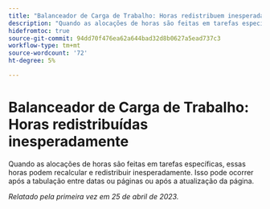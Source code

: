 ```yaml
---
title: "Balanceador de Carga de Trabalho: Horas redistribuem inesperadamente"
description: "Quando as alocações de horas são feitas em tarefas específicas, essas horas podem recalcular e redistribuir inesperadamente. Isso pode ocorrer após a tabulação entre datas ou páginas ou após a atualização da página."
hidefromtoc: true
source-git-commit: 94dd70f476ea62a644bad32d8b0627a5ead737c3
workflow-type: tm+mt
source-wordcount: '72'
ht-degree: 5%

---
```



# Balanceador de Carga de Trabalho: Horas redistribuídas inesperadamente

Quando as alocações de horas são feitas em tarefas específicas, essas horas podem recalcular e redistribuir inesperadamente. Isso pode ocorrer após a tabulação entre datas ou páginas ou após a atualização da página.

_Relatado pela primeira vez em 25 de abril de 2023._

